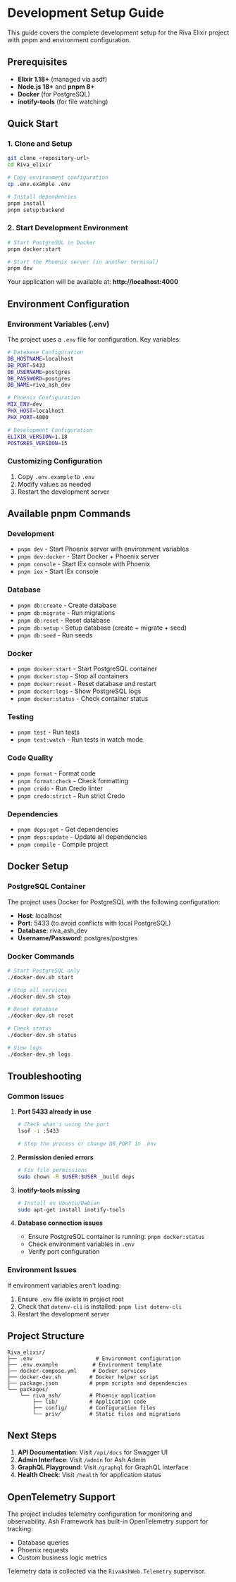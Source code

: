 # Development Setup Guide

This guide covers the complete development setup for the Riva Elixir project with pnpm and environment configuration.

## Prerequisites

- **Elixir 1.18+** (managed via asdf)
- **Node.js 18+** and **pnpm 8+**
- **Docker** (for PostgreSQL)
- **inotify-tools** (for file watching)

## Quick Start

### 1. Clone and Setup

```bash
git clone <repository-url>
cd Riva_elixir

# Copy environment configuration
cp .env.example .env

# Install dependencies
pnpm install
pnpm setup:backend
```

### 2. Start Development Environment

```bash
# Start PostgreSQL in Docker
pnpm docker:start

# Start the Phoenix server (in another terminal)
pnpm dev
```

Your application will be available at: **http://localhost:4000**

## Environment Configuration

### Environment Variables (.env)

The project uses a `.env` file for configuration. Key variables:

```bash
# Database Configuration
DB_HOSTNAME=localhost
DB_PORT=5433
DB_USERNAME=postgres
DB_PASSWORD=postgres
DB_NAME=riva_ash_dev

# Phoenix Configuration
MIX_ENV=dev
PHX_HOST=localhost
PHX_PORT=4000

# Development Configuration
ELIXIR_VERSION=1.18
POSTGRES_VERSION=15
```

### Customizing Configuration

1. Copy `.env.example` to `.env`
2. Modify values as needed
3. Restart the development server

## Available pnpm Commands

### Development
- `pnpm dev` - Start Phoenix server with environment variables
- `pnpm dev:docker` - Start Docker + Phoenix server
- `pnpm console` - Start IEx console with Phoenix
- `pnpm iex` - Start IEx console

### Database
- `pnpm db:create` - Create database
- `pnpm db:migrate` - Run migrations
- `pnpm db:reset` - Reset database
- `pnpm db:setup` - Setup database (create + migrate + seed)
- `pnpm db:seed` - Run seeds

### Docker
- `pnpm docker:start` - Start PostgreSQL container
- `pnpm docker:stop` - Stop all containers
- `pnpm docker:reset` - Reset database and restart
- `pnpm docker:logs` - Show PostgreSQL logs
- `pnpm docker:status` - Check container status

### Testing
- `pnpm test` - Run tests
- `pnpm test:watch` - Run tests in watch mode

### Code Quality
- `pnpm format` - Format code
- `pnpm format:check` - Check formatting
- `pnpm credo` - Run Credo linter
- `pnpm credo:strict` - Run strict Credo

### Dependencies
- `pnpm deps:get` - Get dependencies
- `pnpm deps:update` - Update all dependencies
- `pnpm compile` - Compile project

## Docker Setup

### PostgreSQL Container

The project uses Docker for PostgreSQL with the following configuration:

- **Host**: localhost
- **Port**: 5433 (to avoid conflicts with local PostgreSQL)
- **Database**: riva_ash_dev
- **Username/Password**: postgres/postgres

### Docker Commands

```bash
# Start PostgreSQL only
./docker-dev.sh start

# Stop all services
./docker-dev.sh stop

# Reset database
./docker-dev.sh reset

# Check status
./docker-dev.sh status

# View logs
./docker-dev.sh logs
```

## Troubleshooting

### Common Issues

1. **Port 5433 already in use**
   ```bash
   # Check what's using the port
   lsof -i :5433
   
   # Stop the process or change DB_PORT in .env
   ```

2. **Permission denied errors**
   ```bash
   # Fix file permissions
   sudo chown -R $USER:$USER _build deps
   ```

3. **inotify-tools missing**
   ```bash
   # Install on Ubuntu/Debian
   sudo apt-get install inotify-tools
   ```

4. **Database connection issues**
   - Ensure PostgreSQL container is running: `pnpm docker:status`
   - Check environment variables in `.env`
   - Verify port configuration

### Environment Issues

If environment variables aren't loading:

1. Ensure `.env` file exists in project root
2. Check that `dotenv-cli` is installed: `pnpm list dotenv-cli`
3. Restart the development server

## Project Structure

```
Riva_elixir/
├── .env                    # Environment configuration
├── .env.example           # Environment template
├── docker-compose.yml     # Docker services
├── docker-dev.sh         # Docker helper script
├── package.json          # pnpm scripts and dependencies
└── packages/
    └── riva_ash/         # Phoenix application
        ├── lib/          # Application code
        ├── config/       # Configuration files
        └── priv/         # Static files and migrations
```

## Next Steps

1. **API Documentation**: Visit `/api/docs` for Swagger UI
2. **Admin Interface**: Visit `/admin` for Ash Admin
3. **GraphQL Playground**: Visit `/graphql` for GraphQL interface
4. **Health Check**: Visit `/health` for application status

## OpenTelemetry Support

The project includes telemetry configuration for monitoring and observability. Ash Framework has built-in OpenTelemetry support for tracking:

- Database queries
- Phoenix requests
- Custom business logic metrics

Telemetry data is collected via the `RivaAshWeb.Telemetry` supervisor.
